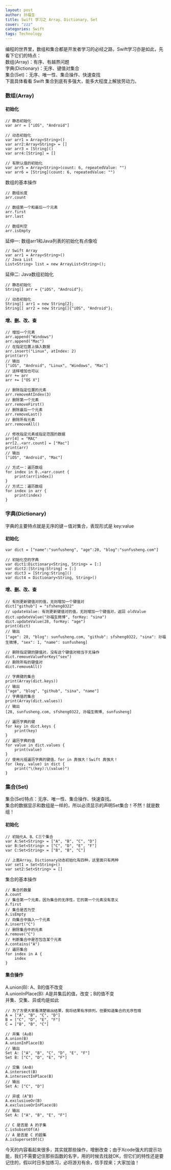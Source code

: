```yaml
---
layout: post
author: 孙福生
title: Swift 学习之 Array、Dictionary、Set
cover: "zzz"
categories: Swift
tags: Technology
---
```


编程的世界里，数组和集合都是开发者学习的必经之路，Swift学习亦是如此，先看下它们的特点：  
数组(Array)：有序、有越界问题  
字典(Dictionary)：无序、键值对集合  
集合(Set)：无序、唯一性、集合操作、快速查找  
下面具体看看 Swift 集合到底有多强大，能多大程度上解放劳动力。

### 数组(Array)

#### 初始化  

    // 静态初始化
    var arr = ["iOS", "Android"]

    // 动态初始化
    var arr1 = Array<String>()
    var arr2:Array<String> = []
    var arr3 = [String]()
    var arr4:[String] = []

    // 有默认值的初始化
    var arr5 = Array<String>(count: 6, repeatedValue: "")
    var arr6 = [String](count: 6, repeatedValue: "")

数组的基本操作

    // 数组长度
    arr.count

    // 数组第一个和最后一个元素
    arr.first
    arr.last

    // 数组判空
    arr.isEmpty

延伸一: 数组arr1和Java列表的初始化有点像哈
    
    // Swift Array
    var arr1 = Array<String>()
    // Java List
    List<String> list = new ArrayList<String>();

延伸二: Java数组初始化

    // 静态初始化
    String[] arr = {"iOS", "Android"};

    // 动态初始化
    String[] arr1 = new String[2];
    String[] arr2 = new String[]{"iOS", "Android"};

#### 增、删、改、查

    // 增加一个元素
    arr.append("Windows")
    arr.append("Mac")
    // 在指定位置上插入数据
    arr.insert("Linux", atIndex: 2)
    print(arr)
    // 输出
    ["iOS", "Android", "Linux", "Windows", "Mac"]
    // 这样增加也可以
    arr += arr
    arr += ["OS X"]

    // 删除指定位置的元素
    arr.removeAtIndex(3)
    // 删除第一个元素
    arr.removeFirst()
    // 删除最后一个元素
    arr.removeLast()
    // 删除所有元素
    arr.removeAll()

    // 修改指定元素或指定范围的数据
    arr[4] = "MAC"
    arr[2..<arr.count] = ["Mac"]
    print(arr)
    // 输出
    ["iOS", "Android", "Mac"]

    // 方式一：遍历数组
    for index in 0..<arr.count {
        print(arr[index])
    }
    // 方式二：遍历数组
    for index in arr {
        print(index)
    }


### 字典(Dictionary)  
字典的主要特点就是无序的键－值对集合，表现形式是 key:value

#### 初始化

    var dict = ["name":"sunfusheng", "age":20, "blog":"sunfusheng.com"]

    // 初始化空的字典
    var dict1:Dictionary<String, String> = [:]
    var dict2:[String:String] = [:]
    var dict3 = [String:String]()
    var dict4 = Dictionary<String, String>()

#### 增、删、改、查

    // 有则更新键值对的值，无则增加一个键值对
    dict["github"] = "sfsheng0322"
    // updateValue: 有则更新键值对的值，无则增加一个键值对，返回 oldValue
    dict.updateValue("孙福生微博", forKey: "sina")
    dict.updateValue(28, forKey: "age")
    print(dict)
    // 输出
    ["age": 28, "blog": sunfusheng.com, "github": sfsheng0322, "sina": 孙福生微博, "sex": 1, "name": sunfusheng]

    // 删除指定键的键值对，没有这个键值对相当于无操作
    dict.removeValueForKey("sex")
    // 删除所有的键值对
    dict.removeAll()

    // 字典键的集合
    print(Array(dict.keys))
    // 输出
    ["age", "blog", "github", "sina", "name"]
    // 字典值的集合
    print(Array(dict.values))
    // 输出
    [28, sunfusheng.com, sfsheng0322, 孙福生微博, sunfusheng]

    // 遍历字典的键
    for key in dict.keys {
        print(key)
    }
    // 遍历字典的值
    for value in dict.values {
        print(value)
    }
    // 使用元祖遍历字典的键值，for in 真强大！Swift 真强大！
    for (key, value) in dict {
        print("\(key):\(value)")
    }

### 集合(Set)  
集合(Set)特点：无序、唯一性、集合操作、快速查找。  
集合的数据显示和数组是一样的，所以必须显示的声明Set集合！不然！就是数组！

#### 初始化

    // 初始化A、B、C三个集合
    var A:Set<String> = ["A", "B", "C", "D"]
    var B:Set<String> = ["C", "D", "E", "F"]
    var C:Set<String> = ["B", "B", "C"]

    // 上面Array、Dictionary动态初始化有四种，这里面只有两种
    var set1 = Set<String>()
    var set2:Set<String> = []

集合的基本操作

    // 集合的数量
    A.count
    // 集合第一个元素，因为集合的无序性，它的第一个元素没有意义
    A.first
    // 集合是否为空
    A.isEmpty
    // 向集合中插入一个元素
    A.insert("C")
    // 删除集合中的元素
    A.remove("C")
    // 判断集合中是否包含某个元素
    A.contains("A")
    // 遍历集合
    for index in A {
        index
    }

#### 集合操作

A.union(B): A、B的值不改变  
A.unionInPlace(B): A是并集后的值，改变；B的值不变  
并集、交集、异或均是如此

    // 为了方便大家看清楚输出结果，我将结果有序排列，但要知道集合的无序性哦
    A = ["A", "B", "C", "D"]
    B = ["C", "D", "E", "F"]
    C = ["B", "B", "C"]

    // 并集 (A∪B)
    A.union(B)
    A.unionInPlace(B)
    // 输出
    Set A: ["A", "B", "C", "D", "E", "F"]
    Set B: ["C", "D", "E", "F"]

    // 交集 (A∩B)
    A.intersect(B)
    A.intersectInPlace(B)
    // 输出
    Set A: ["C", "D"]

    // 异或 (A^B)
    A.exclusiveOr(B)
    A.exclusiveOrInPlace(B)
    // 输出
    Set A: ["A", "B", "E", "F"]

    // C 是否是 A 的子集
    C.isSubsetOf(A)
    // A 是否是 C 的超集
    A.isSupersetOf(C)

今天的内容看起来很多，其实就那些操作，增删改查；由于Xcode强大的提示功能，我们不需要记住那些函数的名字，用的时候去找就OK，但它们的特性还是要记住的，假以时日多加练习，必将游刃有余，信手捏来；大家加油！













